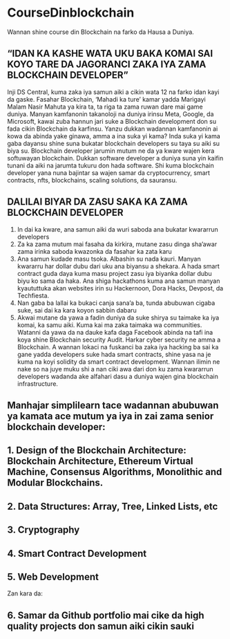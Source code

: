 # CourseDinblockchain
Wannan shine course din Blockchain na farko da Hausa a Duniya.
## “IDAN KA KASHE WATA UKU BAKA KOMAI SAI KOYO TARE DA JAGORANCI ZAKA IYA ZAMA BLOCKCHAIN DEVELOPER” 
Inji DS Central, kuma zaka iya samun aiki a cikin wata 12 na farko idan kayi da gaske.
Fasahar Blockchain, ‘Mahadi ka ture’ kamar yadda Marigayi Malam Nasir Mahuta ya kira ta, ta riga ta zama ruwan dare mai game duniya. Manyan kamfanonin takanoloji na duniya irinsu Meta, Google, da Microsoft, kawai zuba hannun jari suke a Blockchain development don su fada cikin Blockchain da karfinsu. Yanzu dukkan wadannan kamfanonin ai kowa da abinda yake ginawa, amma a ina suka yi kama?
Inda suka yi kama gaba dayansu shine suna bukatar blockchain developers su taya su aiki su biya su. Blockchain developer jarumin mutum ne da ya kware wajen kera softuwayan blockchain.
Dukkan software developer a duniya suna yin kaifin tunani da aiki na jarumta tukuru don hada software. Shi kuma blockchain developer yana nuna bajintar sa wajen samar da cryptocurrency, smart contracts, nfts, blockchains, scaling solutions, da sauransu.

## DALILAI BIYAR DA ZASU SAKA KA ZAMA BLOCKCHAIN DEVELOPER
1. In dai ka kware, ana samun aiki da wuri saboda ana bukatar kwararrun developers
2. Za ka zama mutum mai fasaha da kirkira, mutane zasu dinga sha’awar zama irinka saboda kwazonka da fasahar ka zata karu
3. Ana samun kudade masu tsoka. Albashin su nada kauri. Manyan kwararru har dollar dubu dari uku ana biyansu a shekara. A hada smart contract guda daya kuma masu project zasu iya biyanka dollar dubu biyu ko sama da haka. Ana shiga hackathons kuma ana samun manyan kyaututtuka akan websites irin su Hackernoon, Dora Hacks, Devpost, da Techfiesta.
4. Nan gaba ba lallai ka bukaci canja sana’a ba, tunda abubuwan cigaba suke, sai dai ka kara koyon sabbin dabaru
5. Akwai mutane da yawa a fadin duniya da suke shirya su taimake ka iya komai, ka samu aiki. Kuma kai ma zaka taimaka wa communities.
Watanni da yawa da na dauke kafa daga Facebook abinda na tafi ina koya shine Blockchain security Audit. Harkar cyber security ne amma a Blockchain. A wannan lokaci na fuskanci ba zaka iya hacking ba sai ka gane yadda developers suke hada smart contracts, shine yasa na je kuma na koyi solidity da smart contract development.
Wannan ilimin ne nake so na juye muku shi a nan ciki awa dari don ku zama kwararrun developers wadanda ake alfahari dasu a duniya wajen gina blockchain infrastructure.

## Manhajar simplilearn tace wadannan abubuwan ya kamata ace mutum ya iya in zai zama senior blockchain developer:

## 1. Design of the Blockchain Architecture: Blockchain Architecture, Ethereum Virtual Machine, Consensus Algorithms, Monolithic and Modular Blockchains.
## 2. Data Structures: Array, Tree, Linked Lists, etc
## 3. Cryptography
## 4. Smart Contract Development
## 5. Web Development
Zan kara da:
## 6. Samar da Github portfolio mai cike da high quality projects don samun aiki cikin sauki
